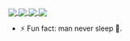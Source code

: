 <a href="https://github.com/anuraghazra/github-readme-stats">
  <img align="center" src="https://github-readme-stats.vercel.app/api?username=stonec0der&count_private=true&show_icons=true" />
</a>
<a href="https://github.com/anuraghazra/convoychat">
  <img align="center" src="https://github-readme-stats.vercel.app/api/top-langs/?username=stonec0der&hide=blade,css&layout=compact" />
</a>

<a href="https://github.com/anuraghazra/convoychat">
  <img align="center" src="https://github-readme-stats.vercel.app/api/pin/?username=stonec0der&repo=g-dark-theme" />
</a>
<a href="https://github.com/anuraghazra/convoychat">
  <img align="center" src="https://github-readme-stats.vercel.app/api/pin/?username=stonec0der&repo=ubersicht-quote-of-the-day" />
</a>

- ⚡ Fun fact: man never sleep 🥱.
<!--
**stoneC0der/stonec0der** is a ✨ _special_ ✨ repository because its `README.md` (this file) appears on your GitHub profile.

Here are some ideas to get you started:

- 🔭 I’m currently working on this README profile && portfolio website
- 🌱 I’m currently learning Kotlin
- 👯 I’m looking to collaborate on have not decided yet 😅.
- 🤔 I’m looking for help with well nothing yet 😎.
- 💬 Ask me about ⛈
- 📫 How to reach me: right here not a fan of social medias, I non-existant over there but hey drop by macrumors @dumiku
- 😄 Pronouns: stonec0der, seed CM -> (Cypher Marley) ✌🏾
- ⚡ Fun fact: man never sleep 🥱.
-->

